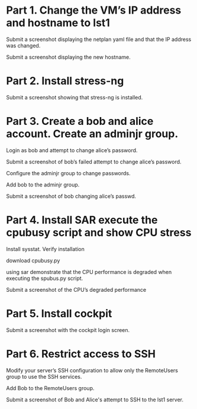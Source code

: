 # Part 1. Change the VM’s IP address and hostname to lst1 

Submit a screenshot displaying the netplan yaml file and that the IP address was changed.

Submit a screenshot displaying the new hostname.
 

# Part 2. Install stress-ng

Submit a screenshot showing that stress-ng is installed.

# Part 3. Create a bob and alice account. Create an adminjr group.
Login as bob and attempt to change alice’s password.

Submit a screenshot of bob’s failed attempt to change alice’s password.

Configure the adminjr group to change passwords.

Add bob to the adminjr group.

Submit a screenshot of bob changing alice’s passwd.

# Part 4.  Install SAR execute the cpubusy script and show CPU stress
Install sysstat. Verify installation

download cpubusy.py

using sar demonstrate that the CPU performance is degraded when executing the spubus.py script.

Submit a screenshot of the CPU’s degraded performance

 # Part 5. Install cockpit
Submit a screenshot with the cockpit login screen.

# Part 6. Restrict access to SSH
Modify your server’s SSH configuration to allow  only the RemoteUsers group to use the SSH services.

Add Bob to the RemoteUsers group. 

Submit a screenshot of Bob and Alice's attempt to SSH to the lst1 server.

